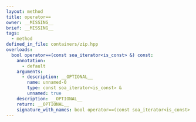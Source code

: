 ```yaml
---
layout: method
title: operator==
owner: __MISSING__
brief: __MISSING__
tags:
  - method
defined_in_file: containers/zip.hpp
overloads:
  bool operator==(const soa_iterator<is_const> &) const:
    annotation:
      - default
    arguments:
      - description: __OPTIONAL__
        name: unnamed-0
        type: const soa_iterator<is_const> &
        unnamed: true
    description: __OPTIONAL__
    return: __OPTIONAL__
    signature_with_names: bool operator==(const soa_iterator<is_const> &) const
---
```

